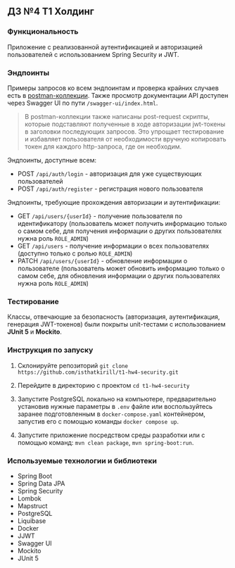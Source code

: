 ## ДЗ №4 Т1 Холдинг

### Функциональность

Приложение c реализованной аутентификацией и авторизацией пользователей с использованием Spring Security и JWT.


### Эндпоинты

Примеры запросов ко всем эндпоинтам и проверка крайних случаев есть в [postman-коллекции](https://github.com/isthatkirill/t1-hw4-security/blob/main/postman/requests.json). Также просмотр документации
API доступен через Swagger UI по пути `/swagger-ui/index.html`.

> В postman-коллекции также написаны post-request скрипты, которые подставляют полученные в ходе авторизации jwt-токены
> в заголовки последующих запросов. Это упрощает тестирование и избавляет пользователя от необходимости вручную 
> копировать токен для каждого http-запроса, где он необходим.

Эндпоинты, доступные всем:

- POST `/api/auth/login` - авторизация для уже существующих пользователей
- POST `/api/auth/register` - регистрация нового пользователя

Эндпоинты, требующие прохождения авторизации и аутентификации:

- GET `/api/users/{userId}` - получение пользователя по идентификатору (пользователь может получить информацию только о самом себе,
для получения информации о других пользователях нужна роль `ROLE_ADMIN`)
- GET `/api/users` - получение информации о всех пользователях (доступно только с ролью `ROLE_ADMIN`)
- PATCH `/api/users/{userId}` - обновление информации о пользователе (пользователь может обновить информацию только о самом себе,
для обновления информации о других пользователях нужна роль `ROLE_ADMIN`)

### Тестирование

Классы, отвечающие за безопасность (авторизация, аутентификация, генерация JWT-токенов) были покрыты unit-тестами
с использованием **JUnit 5** и **Mockito**.

### Инструкция по запуску

1. Склонируйте репозиторий `git clone https://github.com/isthatkirill/t1-hw4-security.git`

2. Перейдите в директорию с проектом `cd t1-hw4-security`

3. Запустите PostgreSQL локально на компьютере, предварительно установив нужные параметры в `.env` файле или воспользуйтесь заранее подготовленным в `docker-compose.yaml` контейнером, запустив его с помощью команды `docker compose up`.

4. Запустите приложение посредством среды разработки или с помощью команд: `mvn clean package`, `mvn spring-boot:run`.

### Используемые технологии и библиотеки

- Spring Boot
- Spring Data JPA
- Spring Security
- Lombok
- Mapstruct
- PostgreSQL
- Liquibase
- Docker
- JJWT
- Swagger UI
- Mockito
- JUnit 5

